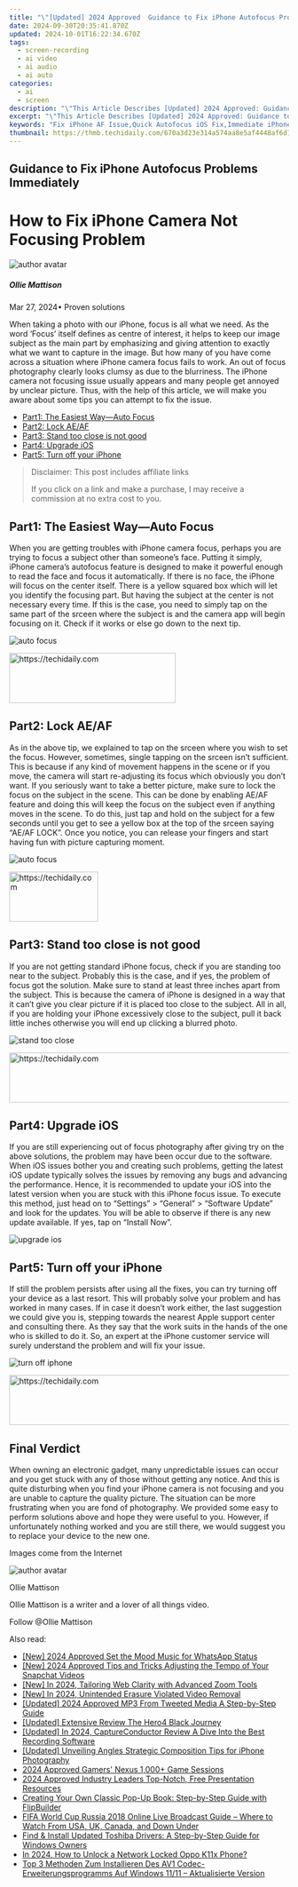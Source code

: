 ```yaml
---
title: "\"[Updated] 2024 Approved  Guidance to Fix iPhone Autofocus Problems Immediately\""
date: 2024-09-30T20:35:41.870Z
updated: 2024-10-01T16:22:34.670Z
tags: 
  - screen-recording
  - ai video
  - ai audio
  - ai auto
categories: 
  - ai
  - screen
description: "\"This Article Describes [Updated] 2024 Approved: Guidance to Fix iPhone Autofocus Problems Immediately\""
excerpt: "\"This Article Describes [Updated] 2024 Approved: Guidance to Fix iPhone Autofocus Problems Immediately\""
keywords: "Fix iPhone AF Issue,Quick Autofocus iOS Fix,Immediate iPhone AF Repair,Solve iPhone Focus Problem,Autofocus iPhone Guide,Swift iOS Autofocus Solution,Resolve iPad Autofocus Fast"
thumbnail: https://thmb.techidaily.com/670a3d23e314a574aa8e5af4448af6d1aaae629960eef8dd3da5be3e28617436.jpg
---
```


## Guidance to Fix iPhone Autofocus Problems Immediately

# How to Fix iPhone Camera Not Focusing Problem

![author avatar](https://images.wondershare.com/filmora/article-images/ollie-mattison.jpg)

##### Ollie Mattison

 Mar 27, 2024• Proven solutions

 When taking a photo with our iPhone, focus is all what we need. As the word ‘Focus’ itself defines as centre of interest, it helps to keep our image subject as the main part by emphasizing and giving attention to exactly what we want to capture in the image. But how many of you have come across a situation where iPhone camera focus fails to work. An out of focus photography clearly looks clumsy as due to the blurriness. The iPhone camera not focusing issue usually appears and many people get annoyed by unclear picture. Thus, with the help of this article, we will make you aware about some tips you can attempt to fix the issue.

* [Part1: The Easiest Way—Auto Focus](#part1)
* [Part2: Lock AE/AF](#part2)
* [Part3: Stand too close is not good](#part3)
* [Part4: Upgrade iOS](#part4)
* [Part5: Turn off your iPhone](#part5)

>  Disclaimer: This post includes affiliate links
>
>  If you click on a link and make a purchase, I may receive a commission at no extra cost to you.
>

## Part1: The Easiest Way—Auto Focus

 When you are getting troubles with iPhone camera focus, perhaps you are trying to focus a subject other than someone’s face. Putting it simply, iPhone camera’s autofocus feature is designed to make it powerful enough to read the face and focus it automatically. If there is no face, the iPhone will focus on the center itself. There is a yellow squared box which will let you identify the focusing part. But having the subject at the center is not necessary every time. If this is the case, you need to simply tap on the same part of the srceen where the subject is and the camera app will begin focusing on it. Check if it works or else go down to the next tip.

![auto focus](https://images.wondershare.com/filmora/auto-focus.jpg)

<!-- affiliate ads begin -->
<a href="https://dhgate.sjv.io/c/5597632/2106655/12108" target="_top" id="2106655">
  <img src="//a.impactradius-go.com/display-ad/12108-2106655" border="0" alt="https://techidaily.com" width="300" height="90"/>
</a>
<img height="0" width="0" src="https://dhgate.sjv.io/i/5597632/2106655/12108" style="position:absolute;visibility:hidden;" border="0" />
<!-- affiliate ads end -->

## Part2: Lock AE/AF

 As in the above tip, we explained to tap on the srceen where you wish to set the focus. However, sometimes, single tapping on the srceen isn’t sufficient. This is because if any kind of movement happens in the scene or if you move, the camera will start re-adjusting its focus which obviously you don’t want. If you seriously want to take a better picture, make sure to lock the focus on the subject in the scene. This can be done by enabling AE/AF feature and doing this will keep the focus on the subject even if anything moves in the scene. To do this, just tap and hold on the subject for a few seconds until you get to see a yellow box at the top of the srceen saying “AE/AF LOCK”. Once you notice, you can release your fingers and start having fun with picture capturing moment.

![auto focus](https://images.wondershare.com/filmora/ae-lock.jpg)

<!-- affiliate ads begin -->
<a href="https://malaysia-healthcare-travel-council.pxf.io/c/5597632/1576477/17382" target="_top" id="1576477">
  <img src="//a.impactradius-go.com/display-ad/17382-1576477" border="0" alt="https://techidaily.com" width="160" height="90"/>
</a>
<img height="0" width="0" src="https://malaysia-healthcare-travel-council.pxf.io/i/5597632/1576477/17382" style="position:absolute;visibility:hidden;" border="0" />
<!-- affiliate ads end -->

## Part3: Stand too close is not good

 If you are not getting standard iPhone focus, check if you are standing too near to the subject. Probably this is the case, and if yes, the problem of focus got the solution. Make sure to stand at least three inches apart from the subject. This is because the camera of iPhone is designed in a way that it can’t give you clear picture if it is placed too close to the subject. All in all, if you are holding your iPhone excessively close to the subject, pull it back little inches otherwise you will end up clicking a blurred photo.

![stand too close](https://images.wondershare.com/filmora/close.jpg)

<!-- affiliate ads begin -->
<a href="https://appsumo.8odi.net/c/5597632/2105876/7443" target="_top" id="2105876">
  <img src="//a.impactradius-go.com/display-ad/7443-2105876" border="0" alt="https://techidaily.com" width="728" height="90"/>
</a>
<img height="0" width="0" src="https://appsumo.8odi.net/i/5597632/2105876/7443" style="position:absolute;visibility:hidden;" border="0" />
<!-- affiliate ads end -->

## Part4: Upgrade iOS

 If you are still experiencing out of focus photography after giving try on the above solutions, the problem may have been occur due to the software. When iOS issues bother you and creating such problems, getting the latest iOS update typically solves the issues by removing any bugs and advancing the performance. Hence, it is recommended to update your iOS into the latest version when you are stuck with this iPhone focus issue. To execute this method, just head on to “Settings” > “General” > “Software Update” and look for the updates. You will be able to observe if there is any new update available. If yes, tap on “Install Now”.

![upgrade ios](https://images.wondershare.com/filmora/upgrade-ios.jpg)

## Part5: Turn off your iPhone

 If still the problem persists after using all the fixes, you can try turning off your device as a last resort. This will probably solve your problem and has worked in many cases. If in case it doesn’t work either, the last suggestion we could give you is, stepping towards the nearest Apple support center and consulting there. As they say that the work suits in the hands of the one who is skilled to do it. So, an expert at the iPhone customer service will surely understand the problem and will fix your issue.

![turn off iphone](https://images.wondershare.com/filmora/turn-off-iphone-ios.jpg)

<!-- affiliate ads begin -->
<a href="https://appsumo.8odi.net/c/5597632/2144272/7443" target="_top" id="2144272">
  <img src="//a.impactradius-go.com/display-ad/7443-2144272" border="0" alt="https://techidaily.com" width="728" height="90"/>
</a>
<img height="0" width="0" src="https://appsumo.8odi.net/i/5597632/2144272/7443" style="position:absolute;visibility:hidden;" border="0" />
<!-- affiliate ads end -->

## Final Verdict

 When owning an electronic gadget, many unpredictable issues can occur and you get stuck with any of those without getting any notice. And this is quite disturbing when you find your iPhone camera is not focusing and you are unable to capture the quality picture. The situation can be more frustrating when you are fond of photography. We provided some easy to perform solutions above and hope they were useful to you. However, if unfortunately nothing worked and you are still there, we would suggest you to replace your device to the new one.

 Images come from the Internet

![author avatar](https://images.wondershare.com/filmora/article-images/ollie-mattison.jpg)

Ollie Mattison

Ollie Mattison is a writer and a lover of all things video.

Follow @Ollie Mattison


<ins class="adsbygoogle"
     style="display:block"
     data-ad-format="autorelaxed"
     data-ad-client="ca-pub-7571918770474297"
     data-ad-slot="1223367746"></ins>



<ins class="adsbygoogle"
     style="display:block"
     data-ad-client="ca-pub-7571918770474297"
     data-ad-slot="8358498916"
     data-ad-format="auto"
     data-full-width-responsive="true"></ins>


<span class="atpl-alsoreadstyle">Also read:</span>
<div><ul>
<li><a href="https://fox-hovers.techidaily.com/new-2024-approved-set-the-mood-music-for-whatsapp-status/"><u>[New] 2024 Approved Set the Mood Music for WhatsApp Status</u></a></li>
<li><a href="https://fox-hovers.techidaily.com/new-2024-approved-tips-and-tricks-adjusting-the-tempo-of-your-snapchat-videos/"><u>[New] 2024 Approved Tips and Tricks Adjusting the Tempo of Your Snapchat Videos</u></a></li>
<li><a href="https://fox-hovers.techidaily.com/new-in-2024-tailoring-web-clarity-with-advanced-zoom-tools/"><u>[New] In 2024, Tailoring Web Clarity with Advanced Zoom Tools</u></a></li>
<li><a href="https://facebook-video-files.techidaily.com/new-in-2024-unintended-erasure-violated-video-removal/"><u>[New] In 2024, Unintended Erasure Violated Video Removal</u></a></li>
<li><a href="https://fox-hovers.techidaily.com/updated-2024-approved-mp3-from-tweeted-media-a-step-by-step-guide/"><u>[Updated] 2024 Approved MP3 From Tweeted Media A Step-by-Step Guide</u></a></li>
<li><a href="https://fox-hovers.techidaily.com/updated-extensive-review-the-hero4-black-journey/"><u>[Updated] Extensive Review The Hero4 Black Journey</u></a></li>
<li><a href="https://screen-recording.techidaily.com/updated-in-2024-captureconductor-review-a-dive-into-the-best-recording-software/"><u>[Updated] In 2024, CaptureConductor Review A Dive Into the Best Recording Software</u></a></li>
<li><a href="https://fox-hovers.techidaily.com/updated-unveiling-angles-strategic-composition-tips-for-iphone-photography/"><u>[Updated] Unveiling Angles Strategic Composition Tips for iPhone Photography</u></a></li>
<li><a href="https://youtube-stream.techidaily.com/2024-approved-gamers-nexus-1000plus-game-sessions/"><u>2024 Approved Gamers' Nexus 1,000+ Game Sessions</u></a></li>
<li><a href="https://some-techniques.techidaily.com/2024-approved-industry-leaders-top-notch-free-presentation-resources/"><u>2024 Approved Industry Leaders Top-Notch, Free Presentation Resources</u></a></li>
<li><a href="https://fox-zero.techidaily.com/creating-your-own-classic-pop-up-book-step-by-step-guide-with-flipbuilder/"><u>Creating Your Own Classic Pop-Up Book: Step-by-Step Guide with FlipBuilder</u></a></li>
<li><a href="https://techtrends.techidaily.com/fifa-world-cup-russia-2018-online-live-broadcast-guide-where-to-watch-from-usa-uk-canada-and-down-under/"><u>FIFA World Cup Russia 2018 Online Live Broadcast Guide – Where to Watch From USA, UK, Canada, and Down Under</u></a></li>
<li><a href="https://win-dash.techidaily.com/find-and-install-updated-toshiba-drivers-a-step-by-step-guide-for-windows-owners/"><u>Find & Install Updated Toshiba Drivers: A Step-by-Step Guide for Windows Owners</u></a></li>
<li><a href="https://easy-unlock-android.techidaily.com/in-2024-how-to-unlock-a-network-locked-oppo-k11x-phone-by-drfone-android/"><u>In 2024, How to Unlock a Network Locked Oppo K11x Phone?</u></a></li>
<li><a href="https://discover-blog.techidaily.com/top-3-methoden-zum-installieren-des-av1-codec-erweiterungsprogramms-auf-windows-1111-aktualisierte-version/"><u>Top 3 Methoden Zum Installieren Des AV1 Codec-Erweiterungsprogramms Auf Windows 11/11 – Aktualisierte Version</u></a></li>
</ul></div>

